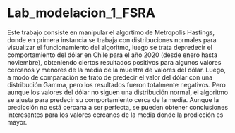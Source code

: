 # Lab_modelacion_1_FSRA

Este trabajo consiste en manipular el algortimo de Metropolis Hastings, donde en primera instancia se trabaja con distribuciones normales para visualizar el funcionamiento
del algoritmo, luego se trata depredecir el comportamiento del dólar en Chile para el año 2020 (desde enero hasta noviembre), obteniendo ciertos resultados positivos para 
algunos valores cercanos y menores de la media de la muestra de valores del dólar. Luego, a modo de comparación se trato de predecir el valor del dólar con una distribución 
Gamma, pero los resultados fueron totalmente negativos. Pero aunque los valores del dólar no siguen una distribución normal, el algoritmo se ajusta para predecir su comportamiento
cerca de la media. Aunque la predicción no está cercana a ser perfecta, se pueden obtener conclusiones interesantes para los valores cercanos de la media donde la predicción es 
mayor. 
